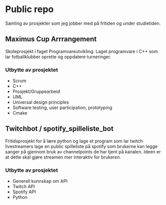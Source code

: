 # Public repo
Samling av prosjekter som jeg jobber med på fritiden og under studietiden.

## Maximus Cup Arrrangement
Skoleprosjekt i faget Programvareutvikling. Laget programvare i C++ som lar fotballklubber oprette og oppdatere turneringer.

### Utbytte av prosjektet 
- Scrum
- C++
- Prosjekt/Gruppearbeid
- UML
- Universal design principles
- Software testing, user participation, prototyping
- Cmake
  

## Twitchbot / spotify_spilleliste_bot
Fritidsprosjekt for å lære python og lage et program som lar twitch livestreamers lage en public spilleliste på spotify som brukerne kan legge sanger på gjennom bruk av channelpoints de har tjent på kanalen. Ideen er at dette skal gjøre streamen mer interaktiv for brukeren.

### Utbytte av prosjektet
- Generell kunnskap om API
- Twitch API
- Spotify API
- Python
